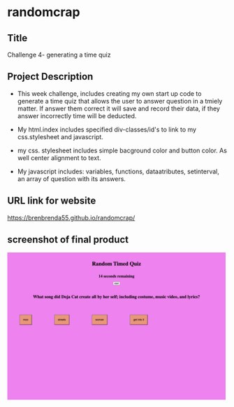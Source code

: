 # randomcrap

## Title

Challenge 4- generating a time quiz

## Project Description

* This week challenge, includes creating my own start up code to generate a time quiz that allows the user to answer question in a tmiely matter. If answer them correct it will save and record their data, if they answer incorrectly time will be deducted. 

* My html.index includes specified div-classes/id's to link to my css.stylesheet and javascript. 

* my css. stylesheet includes simple bacground color and button color. As well center alignment to text. 

* My javascript includes: variables, functions, dataatributes, setinterval, an array of question with its answers. 

## URL link for website

 https://brenbrenda55.github.io/randomcrap/


## screenshot of final product

<img src="quizproduct.png" width="500" height="auto"  >